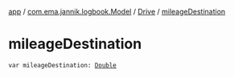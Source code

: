 [app](../../index.md) / [com.ema.jannik.logbook.Model](../index.md) / [Drive](index.md) / [mileageDestination](./mileage-destination.md)

# mileageDestination

`var mileageDestination: `[`Double`](https://kotlinlang.org/api/latest/jvm/stdlib/kotlin/-double/index.html)